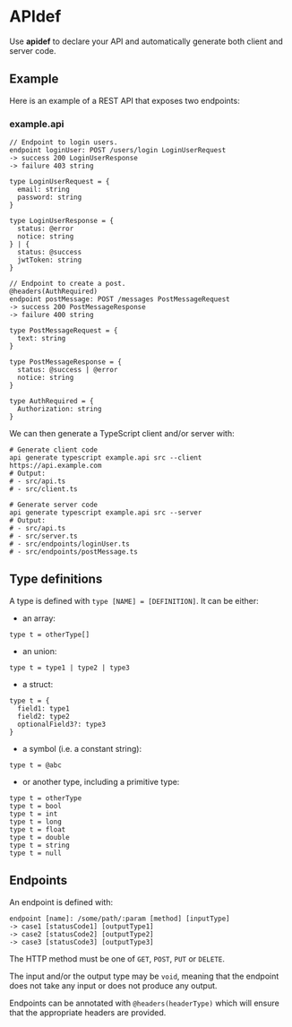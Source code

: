 # APIdef

Use **apidef** to declare your API and automatically generate both client and server code.

## Example

Here is an example of a REST API that exposes two endpoints:

### example.api
```
// Endpoint to login users.
endpoint loginUser: POST /users/login LoginUserRequest
-> success 200 LoginUserResponse
-> failure 403 string

type LoginUserRequest = {
  email: string
  password: string
}

type LoginUserResponse = {
  status: @error
  notice: string
} | {
  status: @success
  jwtToken: string
}

// Endpoint to create a post.
@headers(AuthRequired)
endpoint postMessage: POST /messages PostMessageRequest
-> success 200 PostMessageResponse
-> failure 400 string

type PostMessageRequest = {
  text: string
}

type PostMessageResponse = {
  status: @success | @error
  notice: string
}

type AuthRequired = {
  Authorization: string
}
```

We can then generate a TypeScript client and/or server with:
```
# Generate client code
api generate typescript example.api src --client https://api.example.com
# Output:
# - src/api.ts
# - src/client.ts

# Generate server code
api generate typescript example.api src --server
# Output:
# - src/api.ts
# - src/server.ts
# - src/endpoints/loginUser.ts
# - src/endpoints/postMessage.ts
```

## Type definitions

A type is defined with `type [NAME] = [DEFINITION]`. It can be either:

- an array:
```
type t = otherType[]
```
- an union:
```
type t = type1 | type2 | type3
```
- a struct:
```
type t = {
  field1: type1
  field2: type2
  optionalField3?: type3
}
```

- a symbol (i.e. a constant string):
```
type t = @abc
```

- or another type, including a primitive type:
```
type t = otherType
type t = bool
type t = int
type t = long
type t = float
type t = double
type t = string
type t = null
```

## Endpoints

An endpoint is defined with:
```
endpoint [name]: /some/path/:param [method] [inputType]
-> case1 [statusCode1] [outputType1]
-> case2 [statusCode2] [outputType2]
-> case3 [statusCode3] [outputType3]
```

The HTTP method must be one of `GET`, `POST`, `PUT` or `DELETE`.

The input and/or the output type may be `void`, meaning that the endpoint does not take any input
or does not produce any output.

Endpoints can be annotated with `@headers(headerType)` which will ensure that the appropriate
headers are provided.
